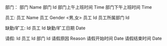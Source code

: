 部门：
  部门 Name
  部门 Id
  部门上午上班时间 Time
  部门下午上班时间 Time

员工:
  员工 Name
  员工 Gender <男,女>
  员工 Id
  员工所属部门 Id

缺勤/旷工:
  Id
  员工 Id
  缺勤/旷工日期 Date

请假:
  Id
  员工 Id
  部门 Id
  请假原因 Reason
  请假开始时间 Date
  请假结束时间 Date